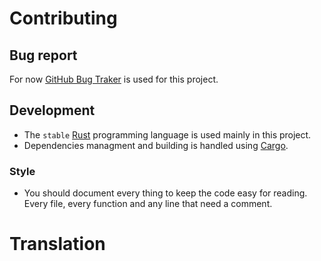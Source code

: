 # Contributing

## Bug report

For now [GitHub Bug Traker](https://github.com/zefr0x/stackbloatless/issues) is used for this project.

## Development

- The `stable` [Rust](https://www.rust-lang.org/) programming language is used mainly in this project.
- Dependencies managment and building is handled using [Cargo](https://doc.rust-lang.org/stable/cargo/).

### Style

- You should document every thing to keep the code easy for reading. Every file, every function and any line that need a comment.

<!-- TODO: Use pre-commit -->
<!-- #### Setup `pre-commit` -->
<!---->
<!-- To make every thing easy [**`pre-commit`**](https://pre-commit.com/) is used in this project, it should run in every commit, so you shouldn't commit any thing without checking it. -->
<!---->
<!-- First install it: -->
<!---->
<!-- ```shell -->
<!-- pip install pre-commit -->
<!-- ``` -->
<!---->
<!-- > It's better to use you OS's package manager to install it. -->
<!---->
<!-- Then add it as a git hook while you are inside the repository: -->
<!---->
<!-- ```shell -->
<!-- pre-commit install -->
<!-- ``` -->

# Translation

<!-- TODO:  -->
